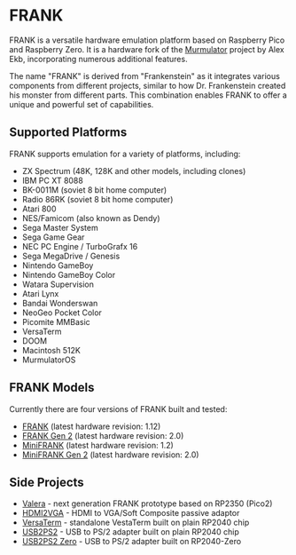 # FRANK

FRANK is a versatile hardware emulation platform based on Raspberry Pico and Raspberry Zero. It is a hardware fork of the [Murmulator](https://murmulator.ru/) project by Alex Ekb, incorporating numerous additional features.

The name "FRANK" is derived from "Frankenstein" as it integrates various components from different projects, similar to how Dr. Frankenstein created his monster from different parts. This combination enables FRANK to offer a unique and powerful set of capabilities.

## Supported Platforms

FRANK supports emulation for a variety of platforms, including:

* ZX Spectrum (48K, 128K and other models, including clones)
* IBM PC XT 8088
* BK-0011М (soviet 8 bit home computer)
* Radio 86RK (soviet 8 bit home computer)
* Atari 800
* NES/Famicom (also known as Dendy)
* Sega Master System
* Sega Game Gear
* NEC PC Engine / TurboGrafx 16
* Sega MegaDrive / Genesis
* Nintendo GameBoy
* Nintendo GameBoy Color
* Watara Supervision
* Atari Lynx
* Bandai Wonderswan
* NeoGeo Pocket Color
* Picomite MMBasic
* VersaTerm
* DOOM
* Macintosh 512K
* MurmulatorOS

## FRANK Models

Currently there are four versions of FRANK built and tested:

* [FRANK](/xtremespb/frank/tree/frank_rev1) (latest hardware revision: 1.12)
* [FRANK Gen 2](/xtremespb/frank/tree/frank_rev1) (latest hardware revision: 2.0)
* [MiniFRANK](/xtremespb/frank/tree/minifrank_rev1) (latest hardware revision: 1.2)
* [MiniFRANK Gen 2](/xtremespb/frank/tree/minifrank_rev2) (latest hardware revision: 2.0)

## Side Projects

* [Valera](https://github.com/xtremespb/valera) - next generation FRANK prototype based on RP2350 (Pico2)
* [HDMI2VGA](https://github.com/xtremespb/hdmi2vga) - HDMI to VGA/Soft Composite passive adaptor
* [VersaTerm](https://github.com/xtremespb/versa) - standalone VestaTerm built on plain RP2040 chip
* [USB2PS2](https://github.com/xtremespb/usb2ps2) - USB to PS/2 adapter built on plain RP2040 chip
* [USB2PS2 Zero](https://github.com/xtremespb/usb2ps2-zero) - USB to PS/2 adapter built on RP2040-Zero